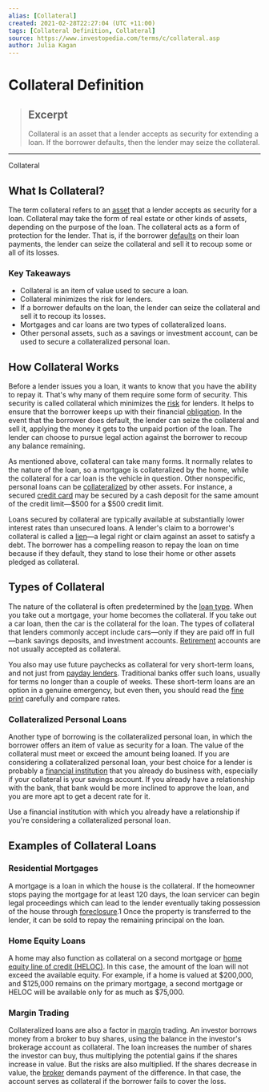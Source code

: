 ```yaml
---
alias: [Collateral]
created: 2021-02-28T22:27:04 (UTC +11:00)
tags: [Collateral Definition, Collateral]
source: https://www.investopedia.com/terms/c/collateral.asp
author: Julia Kagan
---
```


# Collateral Definition

> ## Excerpt
> Collateral is an asset that a lender accepts as security for extending a loan. If the borrower defaults, then the lender may seize the collateral.

---

Collateral
## What Is Collateral?

The term collateral refers to an [asset](https://www.investopedia.com/terms/a/asset.asp) that a lender accepts as security for a loan. Collateral may take the form of real estate or other kinds of assets, depending on the purpose of the loan. The collateral acts as a form of protection for the lender. That is, if the borrower [defaults](https://www.investopedia.com/terms/d/default2.asp) on their loan payments, the lender can seize the collateral and sell it to recoup some or all of its losses.

### Key Takeaways

-   Collateral is an item of value used to secure a loan.
-   Collateral minimizes the risk for lenders.
-   If a borrower defaults on the loan, the lender can seize the collateral and sell it to recoup its losses.
-   Mortgages and car loans are two types of collateralized loans.
-   Other personal assets, such as a savings or investment account, can be used to secure a collateralized personal loan.

## How Collateral Works

Before a lender issues you a loan, it wants to know that you have the ability to repay it. That's why many of them require some form of security. This security is called collateral which minimizes the [risk](https://www.investopedia.com/terms/r/risk.asp) for lenders. It helps to ensure that the borrower keeps up with their financial [obligation](https://www.investopedia.com/terms/o/obligation.asp). In the event that the borrower does default, the lender can seize the collateral and sell it, applying the money it gets to the unpaid portion of the loan. The lender can choose to pursue legal action against the borrower to recoup any balance remaining.

As mentioned above, collateral can take many forms. It normally relates to the nature of the loan, so a mortgage is collateralized by the home, while the collateral for a car loan is the vehicle in question. Other nonspecific, personal loans can be [collateralized](https://www.investopedia.com/terms/c/collateralization.asp) by other assets. For instance, a secured [credit card](https://www.investopedia.com/terms/c/creditcard.asp) may be secured by a cash deposit for the same amount of the credit limit—$500 for a $500 credit limit.

Loans secured by collateral are typically available at substantially lower interest rates than unsecured loans. A lender's claim to a borrower's collateral is called a [lien](https://www.investopedia.com/terms/l/lien.asp)—a legal right or claim against an asset to satisfy a debt. The borrower has a compelling reason to repay the loan on time because if they default, they stand to lose their home or other assets pledged as collateral.

## Types of Collateral

The nature of the collateral is often predetermined by the [loan type](https://www.investopedia.com/articles/pf/07/loan_types.asp). When you take out a mortgage, your home becomes the collateral. If you take out a car loan, then the car is the collateral for the loan. The types of collateral that lenders commonly accept include cars—only if they are paid off in full—bank savings deposits, and investment accounts. [Retirement](https://www.investopedia.com/terms/r/retirement.asp) accounts are not usually accepted as collateral.

You also may use future paychecks as collateral for very short-term loans, and not just from [payday lenders](https://www.investopedia.com/terms/p/payday-loans.asp). Traditional banks offer such loans, usually for terms no longer than a couple of weeks. These short-term loans are an option in a genuine emergency, but even then, you should read the [fine print](https://www.investopedia.com/terms/f/fineprint.asp) carefully and compare rates.

### Collateralized Personal Loans

Another type of borrowing is the collateralized personal loan, in which the borrower offers an item of value as security for a loan. The value of the collateral must meet or exceed the amount being loaned. If you are considering a collateralized personal loan, your best choice for a lender is probably a [financial institution](https://www.investopedia.com/terms/f/financialinstitution.asp) that you already do business with, especially if your collateral is your savings account. If you already have a relationship with the bank, that bank would be more inclined to approve the loan, and you are more apt to get a decent rate for it.

Use a financial institution with which you already have a relationship if you're considering a collateralized personal loan.

## Examples of Collateral Loans

### Residential Mortgages

A mortgage is a loan in which the house is the collateral. If the homeowner stops paying the mortgage for at least 120 days, the loan servicer can begin legal proceedings which can lead to the lender eventually taking possession of the house through [foreclosure](https://www.investopedia.com/terms/f/foreclosure.asp).1 Once the property is transferred to the lender, it can be sold to repay the remaining principal on the loan.

### Home Equity Loans

A home may also function as collateral on a second mortgage or [home equity line of credit (HELOC)](https://www.investopedia.com/mortgage/heloc/). In this case, the amount of the loan will not exceed the available equity. For example, if a home is valued at $200,000, and $125,000 remains on the primary mortgage, a second mortgage or HELOC will be available only for as much as $75,000.

### Margin Trading

Collateralized loans are also a factor in [margin](https://www.investopedia.com/terms/m/margin.asp) trading. An investor borrows money from a broker to buy shares, using the balance in the investor's brokerage account as collateral. The loan increases the number of shares the investor can buy, thus multiplying the potential gains if the shares increase in value. But the risks are also multiplied. If the shares decrease in value, the [broker](https://www.investopedia.com/terms/b/broker.asp) demands payment of the difference. In that case, the account serves as collateral if the borrower fails to cover the loss.

